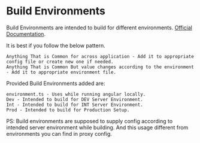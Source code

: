 # Build Environments

Build Environments are intended to build for different environments. [Official Documentation](https://angular.io/guide/build).

It is best if you follow the below pattern.

    Anything That is Common for across application - Add it to appropriate config file or create new one if needed.
    Anything That is Common But value changes according to the environment - Add it to appropriate environment file.

Provided Build Environments added are:

    environment.ts - Uses while running angular locally.
    Dev - Intended to build for DEV Server Environment.
    Int - Intended to build for INT Server Environment.
    Prod - Intended to build for Production Setup.

PS: Build environments are supposed to supply config according to intended server environment while building.
And this usage different from environments you can find in proxy config.
